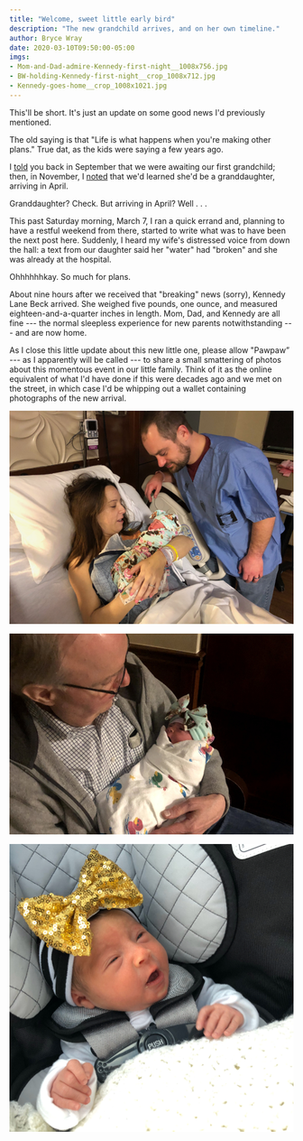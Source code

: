 ```yaml
---
title: "Welcome, sweet little early bird"
description: "The new grandchild arrives, and on her own timeline."
author: Bryce Wray
date: 2020-03-10T09:50:00-05:00
imgs:
- Mom-and-Dad-admire-Kennedy-first-night__1008x756.jpg
- BW-holding-Kennedy-first-night__crop_1008x712.jpg
- Kennedy-goes-home__crop_1008x1021.jpg
---
```


This'll be short. It's just an update on some good news I'd previously mentioned.

The old saying is that "Life is what happens when you're making other plans." True dat, as the kids were saying a few years ago.

I [told](/posts/2019/09/now-im-sixty-four/) you back in September that we were awaiting our first grandchild; then, in November, I [noted](/posts/2019/11/mixed-nuts-2019-11/) that we'd learned she'd be a granddaughter, arriving in April.

Granddaughter? Check. But arriving in April? Well&nbsp;.&nbsp;.&nbsp;.

This past Saturday morning, March 7, I ran a quick errand and, planning to have a restful weekend from there, started to write what was to have been the next post here. Suddenly, I heard my wife's distressed voice from down the hall: a text from our daughter said her "water" had "broken" and she was already at the hospital.

Ohhhhhhkay. So much for plans.

About nine hours after we received that "breaking" news (sorry), Kennedy Lane Beck arrived. She weighed five pounds, one ounce, and measured eighteen-and-a-quarter inches in length. Mom, Dad, and Kennedy are all fine --- the normal sleepless experience for new parents notwithstanding --- and are now home.

As I close this little update about this new little one, please allow "Pawpaw” --- as I apparently will be called --- to share a small smattering of photos about this momentous event in our little family. Think of it as the online equivalent of what I'd have done if this were decades ago and we met on the street, in which case I'd be whipping out a wallet containing photographs of the new arrival.

![Brad and Sarah Beck (the latter is our daughter) admire their new child, Kennedy, less than an hour after her arrival](Mom-and-Dad-admire-Kennedy-first-night__1008x756.jpg "Our daughter and son-in-law, Sarah and Brad, admire their new baby, less than an hour after&nbsp;she&nbsp;arrived.")

![Bryce Wray holds his new granddaughter, Kennedy Beck, on the night of her birth](BW-holding-Kennedy-first-night__crop_1008x712.jpg "Your faithful correspondent holds his first grandchild for the first time, on the first night of her&nbsp;life. Enough&nbsp;“firsts” for&nbsp;you&nbsp;there?")

![Kennedy Beck, a newborn baby, rests in a car seat as she goes home for the first time](Kennedy-goes-home__crop_1008x1021.jpg "Despite her slightly early arrival, Kennedy checked out just fine over the next couple of days, and Mom and Dad got to take her home when she was a bit over <span class='nobrk'>forty-three hours old.</span>")
